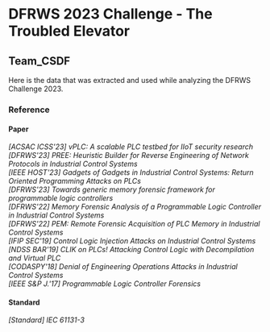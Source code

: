 # DFRWS 2023 Challenge - The Troubled Elevator
## Team_CSDF

Here is the data that was extracted and used while analyzing the DFRWS Challenge 2023.

### Reference
#### Paper
*[ACSAC ICSS'23] vPLC: A scalable PLC testbed for IIoT security research*  
*[DFRWS'23] PREE: Heuristic Builder for Reverse Engineering of Network Protocols in Industrial Control Systems*  
*[IEEE HOST'23] Gadgets of Gadgets in Industrial Control Systems: Return Oriented Programming Attacks on PLCs*  
*[DFRWS'23] Towards generic memory forensic framework for programmable logic controllers*  
*[DFRWS'22] Memory Forensic Analysis of a Programmable Logic Controller in Industrial Control Systems*  
*[DFRWS'22] PEM: Remote Forensic Acquisition of PLC Memory in Industrial Control Systems*  
*[IFIP SEC'19] Control Logic Injection Attacks on Industrial Control Systems*  
*[NDSS BAR'19] CLIK on PLCs! Attacking Control Logic with Decompilation and Virtual PLC*  
*[CODASPY'18] Denial of Engineering Operations Attacks in Industrial Control Systems*  
*[IEEE S&P J.'17] Programmable Logic Controller Forensics*  
  
#### Standard  
*[Standard] IEC 61131-3*
